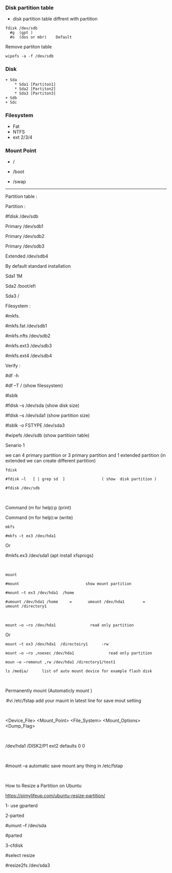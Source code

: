   
### Disk partition table 
- disk partition table diffrent with partition 
```
fdisk /dev/sdb 
  #g  (gpt ) 
  #o  (dos or mbr)    Default 
```
Remove partiton table 
```
wipefs -a -f /dev/sdb 
```
### Disk 
    + Sda
        * Sda1 [Partiton1] 
        * Sda2 [Partiton2] 
        * Sda3 [Partiton3] 
    + Sdb 
    + Sdc 


### Filesystem  
- Fat
- NTFS
- ext 2/3/4

### Mount Point 

- / 

- /boot 

- /swap 

---------------------------------------------------------------------------------------------------------------------------------------------------------------- 

Partition table : 


 

Partition : 

#fdisk  /dev/sdb 

Primary /dev/sdb1 

Primary /dev/sdb2 

Primary /dev/sdb3 

Extended /dev/sdb4 

 

By default standard installation 

Sda1         1M 

Sda2          /boot/efi 

Sda3          / 

 

Filesystem : 

#mkfs. 

#mkfs.fat  /dev/sdb1 

#mkfs.nfts /dev/sdb2 

#mkfs.ext3 /dev/sdb3 

#mkfs.ext4 /dev/sdb4 

 

Verify : 

#df  -h 

#df –T  /    (show filessystem) 

#lsblk 

#fdisk –s  /dev/sda  (show disk size) 

#fdisk –s /dev/sda1  (show partition size) 

#lsblk -o FSTYPE /dev/sda3 

#wipefs /dev/sdb   (show partitioin table) 

 

 

 

Senario 1 

we can 4 primary partition or 3 primary partition and 1 extended partition (in extended we can create different partition) 

    fdisk  

    #fdisk –l   [ | grep sd  ]                ( show  disk partition ) 

    #fdisk /dev/sdb 

  

Command (m for help):p            (print) 

Command (m for help):w           (write) 

 

    mkfs 

    #mkfs –t ex3 /dev/hda1  

Or  

#mkfs.ex3  /dev/sda1         (apt install xfsprogs) 

  

    mount 

    #mount                             show mount partition  

    #mount –t ex3 /dev/hda1  /home      

    #umount /dev/hda1 /home     =       umount /dev/hda1        =        umount /directory1 

  

    mount –o –ro /dev/hda1               read only partition 

 Or 

    mount –t ex3 /dev/hda1  /directoiry1      -rw 

    mount –o –ro ,noexec /dev/hda1               read only partition 

    moun –o –remonut ,rw /dev/hda1 /directory1/test1 

    ls /media/      list of auto mount device for example flash disk 

  

Permanently mount        (Automaticly  mount )  

 #vi /etc/fstap            add your maunt in latest line for save mout setting 

  

<Device_File>     <Mount_Point>     <File_System>   <Mount_Options>  <Dump_Flag>  <FSCK> 

  

/dev/hda1                   /DISK2/P1                    ext2             defaults                             0                 0 

  

#mount –a      automatic save mount any thing in /etc/fstap 

  

  

 

 

How to Resize a Partition on Ubuntu 

https://pimylifeup.com/ubuntu-resize-partition/ 

1- use gparterd 

2-parted 

#umunt –f /dev/sda 

#parted 

 

3-cfdisk 

#select resize 

#resize2fs  /dev/sda3 

 

 

 

 
